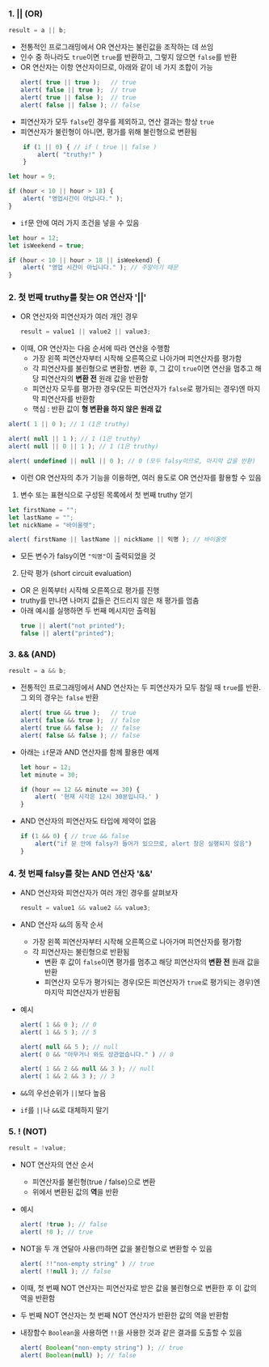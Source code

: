 ### 1. || (OR)

``` javascript
result = a || b;
```
- 전통적인 프로그래밍에서 OR 연산자는 불린값을 조작하는 데 쓰임
- 인수 중 하나라도 `true`이면 `true`를 반환하고, 그렇지 않으면 `false`를 반환
- OR 연산자는 이항 연산자이므로, 아래와 같이 네 가지 조합이 가능
    ``` javascript
    alert( true || true );   // true
    alert( false || true );  // true
    alert( true || false );  // true
    alert( false || false ); // false
    ```
- 피연산자가 모두 `false`인 경우를 제외하고, 연산 결과는 항상 `true`
- 피연산자가 불린형이 아니면, 평가를 위해 불린형으로 변환됨
``` javascript
    if (1 || 0) { // if ( true || false )
        alert( "truthy!" )
    }
```
``` javascript
let hour = 9;

if (hour < 10 || hour > 18) {
    alert( "영업시간이 아닙니다." );
}
```

- `if`문 안에 여러 가지 조건을 넣을 수 있음
``` javascript
let hour = 12;
let isWeekend = true;

if (hour < 10 || hour > 18 || isWeekend) {
    alert( "영업 시간이 아닙니다." ); // 주말이기 때문
}
```

### 2. 첫 번째 truthy를 찾는 OR 연산자 '||'
- OR 연산자와 피연산자가 여러 개인 경우
    ``` javascript
    result = value1 || value2 || value3;
    ```
- 이때, OR 연산자는 다음 순서에 따라 연산을 수행함
    - 가장 왼쪽 피연산자부터 시작해 오른쪽으로 나아가며 피연산자를 평가함
    - 각 피연산자를 불린형으로 변환함. 변환 후, 그 값이 `true`이면 연산을 멈추고 해당 피연산자의 **변환 전** 원래 값을 반환함
    - 피연산자 모두를 평가한 경우(모든 피연산자가 `false`로 평가되는 경우)엔 마지막 피연산자를 반환함
    - 핵심 : 반환 값이 **형 변환을 하지 않은 원래 값**

``` javascript
alert( 1 || 0 ); // 1 (1은 truthy)

alert( null || 1 ); // 1 (1은 truthy)
alert( null || 0 || 1 ); // 1 (1은 truthy)

alert( undefined || null || 0 ); // 0 (모두 falsy이므로, 마지막 값을 반환)
```

- 이런 OR 연산자의 추가 기능을 이용하면, 여러 용도로 OR 연산자를 활용할 수 있음

1. 변수 또는 표현식으로 구성된 목록에서 첫 번째 truthy 얻기
``` javascript
let firstName = "";
let lastName = "";
let nickName = "바이올렛";

alert( firstName || lastName || nickName || 익명 ); // 바이올렛
```
- 모든 변수가 falsy이면 `"익명"`이 출력되었을 것

2. 단락 평가 (short circuit evaluation)
- OR 은 왼쪽부터 시작해 오른쪽으로 평가를 진행
- truthy를 만나면 나머지 값들은 건드리지 않은 채 평가를 멈춤
- 아래 예시를 실행하면 두 번째 메시지만 출력됨
    ``` javascript
    true || alert("not printed");
    false || alert("printed");
    ```

### 3. && (AND)
``` javascript
result = a && b;
```
- 전통적인 프로그래밍에서 AND 연산자는 두 피연산자가 모두 참일 때 `true`를 반환. 그 외의 경우는 `false` 반환
    ``` javascript
    alert( true && true );   // true
    alert( false && true );  // false
    alert( true && false );  // false
    alert( false && false ); // false
    ```
- 아래는 `if`문과 AND 연산자를 함께 활용한 예제
    ``` javascript
    let hour = 12;
    let minute = 30;

    if (hour == 12 && minute == 30) {
        alert( '현재 시각은 12시 30분입니다.' )
    }
    ```
- AND 연산자의 피연산자도 타입에 제약이 없음
    ``` javascript
    if (1 && 0) { // true && false
        alert("if 문 안에 falsy가 들어가 있으므로, alert 창은 실행되지 않음")
    }
    ```

### 4. 첫 번째 falsy를 찾는 AND 연산자 '&&'
- AND 연산자와 피연산자가 여러 개인 경우를 살펴보자
    ``` javascript
    result = value1 && value2 && value3;
    ```
- AND 연산자 `&&`의 동작 순서
    - 가장 왼쪽 피연산자부터 시작해 오른쪽으로 나아가며 피연산자를 평가함
    - 각 피연산자는 불린형으로 반환됨
        - 변환 후 값이 `false`이면 평가를 멈추고 해당 피연산자의 **변환 전** 원래 값을 반환
        - 피연산자 모두가 평가되는 경우(모든 피연산자가 `true`로 평가되는 경우)엔 마지막 피연산자가 반환됨
    
- 예시
    ``` javascript
    alert( 1 && 0 ); // 0
    alert( 1 && 5 ); // 5

    alert( null && 5 ); // null
    alert( 0 && "아무거나 와도 상관없습니다." ) // 0

    alert( 1 && 2 && null && 3 ); // null
    alert( 1 && 2 && 3 ); // 3
    ```

- `&&`의 우선순위가 `||`보다 높음
- `if`를 `||`나 `&&`로 대체하지 말기

### 5. ! (NOT)
``` javascript
result = !value;
```

- NOT 연산자의 연산 순서
    - 피연산자를 불린형(true / false)으로 변환
    - 위에서 변환된 값의 **역**을 반환

- 예시
    ``` javascript
    alert( !true ); // false
    alert( !0 ); // true

    ```

- NOT을 두 개 연달아 사용(!!)하면 값을 불린형으로 변환할 수 있음
    ``` javascript
    alert( !!"non-empty string" ) // true
    alert( !!null ); // false
    ```
- 이때, 첫 번째 NOT 연산자는 피연산자로 받은 값을 불린형으로 변환한 후 이 값의 역을 반환함
- 두 번째 NOT 연산자는 첫 번째 NOT 연산자가 반환한 값의 역을 반환함
- 내장함수 `Boolean`을 사용하면 `!!`을 사용한 것과 같은 결과를 도출할 수 있음
    ``` javascript
    alert( Boolean("non-empty string") ); // true
    alert( Boolean(null) ); // false
    ```